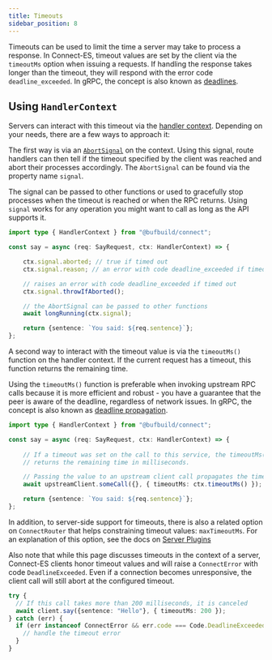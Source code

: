 ```yaml
---
title: Timeouts
sidebar_position: 8
---
```


Timeouts can be used to limit the time a server may take to process a response.
In Connect-ES, timeout values are set by the client via the `timeoutMs` option 
when issuing a requests. If handling the response takes longer than the timeout, 
they will respond with the error code `deadline_exceeded`. In gRPC, the concept 
is also known as [deadlines](https://grpc.io/docs/guides/deadlines/).

## Using `HandlerContext`

Servers can interact with this timeout via the [handler context](https://connectrpc.com/docs/node/implementing-services#context).
Depending on your needs, there are a few ways to approach it:

The first way is via an [`AbortSignal`](https://developer.mozilla.org/en-US/docs/Web/API/AbortSignal) 
on the context. Using this signal, route handlers can then tell if the timeout specified 
by the client was reached and abort their processes accordingly. The `AbortSignal` can be found
via the property name `signal`. 

The signal can be passed to other functions or used to gracefully stop processes when the timeout is reached or when the
RPC returns. Using `signal` works for any operation you might want to call as long as the API supports it. 

```ts
import type { HandlerContext } from "@bufbuild/connect";

const say = async (req: SayRequest, ctx: HandlerContext) => {

    ctx.signal.aborted; // true if timed out
    ctx.signal.reason; // an error with code deadline_exceeded if timed out

    // raises an error with code deadline_exceeded if timed out
    ctx.signal.throwIfAborted();

    // the AbortSignal can be passed to other functions
    await longRunning(ctx.signal);

    return {sentence: `You said: ${req.sentence}`};
};
```

A second way to interact with the timeout value is via the `timeoutMs()` function 
on the handler context. If the current request has a timeout, this function 
returns the remaining time.

Using the `timeoutMs()` function is preferable when invoking upstream RPC calls 
because it is more efficient and robust - you have a guarantee that the peer is 
aware of the deadline, regardless of network issues. In gRPC, the concept is also
known as [deadline propagation](https://grpc.io/docs/guides/deadlines/#deadline-propagation).

```ts
import type { HandlerContext } from "@bufbuild/connect";

const say = async (req: SayRequest, ctx: HandlerContext) => {
  
    // If a timeout was set on the call to this service, the timeoutMs() method 
    // returns the remaining time in milliseconds. 

    // Passing the value to an upstream client call propagates the timeout.
    await upstreamClient.someCall({}, { timeoutMs: ctx.timeoutMs() });

    return {sentence: `You said: ${req.sentence}`};
};
```

In addition, to server-side support for timeouts, there is also a related option on `ConnectRouter`
that helps constraining timeout values: `maxTimeoutMs`. For an explanation of this option,
see the docs on [Server Plugins](server-plugins#common-options)

Also note that while this page discusses timeouts in the context of a server, Connect-ES clients
honor timeout values and will raise a `ConnectError` with code `DeadlineExceeded`. Even if a connection 
becomes unresponsive, the client call will still abort at the configured timeout.

```ts
try {
  // If this call takes more than 200 milliseconds, it is canceled
  await client.say({sentence: "Hello"}, { timeoutMs: 200 });
} catch (err) {
  if (err instanceof ConnectError && err.code === Code.DeadlineExceeded) {
    // handle the timeout error
  }
}
```
